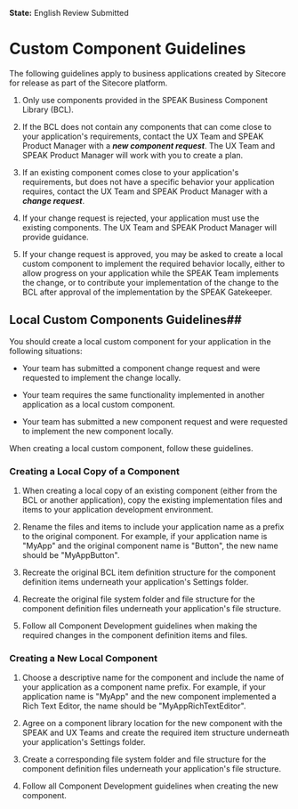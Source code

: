 **State:** English Review Submitted

# Custom Component Guidelines #

The following guidelines apply to business applications created by Sitecore for release as part of the Sitecore platform.

1. Only use components provided in the SPEAK Business Component Library (BCL).

1. If the BCL does not contain any components that can come close to your application's requirements, contact the UX Team and SPEAK Product Manager with a ***new component request***.  The UX Team and SPEAK Product Manager will work with you to create a plan.

1. If an existing component comes close to your application's requirements, but does not have a specific behavior your application requires, contact the UX Team and SPEAK Product Manager with a ***change request***.

1. If your change request is rejected, your application must use the existing components. The UX Team and SPEAK Product Manager will provide guidance. 

1. If your change request is approved, you may be asked to create a local custom component to implement the required behavior locally, either to allow progress on your application while the SPEAK Team implements the change, or to contribute your implementation of the change to the BCL after approval of the implementation by the SPEAK Gatekeeper.

## Local Custom Components Guidelines##

You should create a local custom component for your application in the following situations:

- Your team has submitted a component change request and were requested to implement the change locally.

- Your team requires the same functionality implemented in another application as a local custom component.

- Your team has submitted a new component request and were requested to implement the new component locally.

When creating a local custom component, follow these guidelines.

### Creating a Local Copy of a Component ###

1. When creating a local copy of an existing component (either from the BCL or another application), copy the existing implementation files and items to your application development environment.

1. Rename the files and items to include your application name as a prefix to the original component.  For example, if your application name is "MyApp" and the original component name is "Button", the new name should be "MyAppButton".

1. Recreate the original BCL item definition structure for the component definition items underneath your application's Settings folder.

1. Recreate the original file system folder and file structure for the component definition files underneath your application's file structure.

1. Follow all Component Development guidelines when making the required changes in the component definition items and files.

### Creating a New Local Component ###

1. Choose a descriptive name for the component and include the name of your application as a component name prefix.  For example, if your application name is "MyApp" and the new component implemented a Rich Text Editor, the name should be "MyAppRichTextEditor".

1. Agree on a component library location for the new component with the SPEAK and UX Teams and create the required item structure underneath your application's Settings folder.

1. Create a corresponding file system folder and file structure for the component definition files underneath your application's file structure.

1. Follow all Component Development guidelines when creating the new component.
